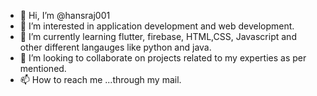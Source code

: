 - 👋 Hi, I’m @hansraj001
- 👀 I’m interested in application development and web development.
- 🌱 I’m currently learning flutter, firebase, HTML,CSS, Javascript and other different langauges like python and java.
- 💞️ I’m looking to collaborate on projects related to my experties as per mentioned.
- 📫 How to reach me ...through my mail.

<!---
hansraj001/hansraj001 is a ✨ special ✨ repository because its `README.md` (this file) appears on your GitHub profile.
You can click the Preview link to take a look at your changes.
--->
